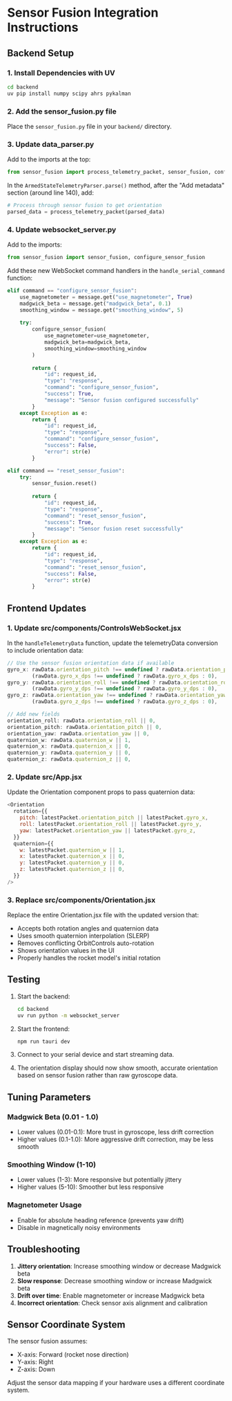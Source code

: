 # Sensor Fusion Integration Instructions

## Backend Setup

### 1. Install Dependencies with UV

```bash
cd backend
uv pip install numpy scipy ahrs pykalman
```

### 2. Add the sensor_fusion.py file

Place the `sensor_fusion.py` file in your `backend/` directory.

### 3. Update data_parser.py

Add to the imports at the top:
```python
from sensor_fusion import process_telemetry_packet, sensor_fusion, configure_sensor_fusion
```

In the `ArmedStateTelemetryParser.parse()` method, after the "Add metadata" section (around line 140), add:
```python
# Process through sensor fusion to get orientation
parsed_data = process_telemetry_packet(parsed_data)
```

### 4. Update websocket_server.py

Add to the imports:
```python
from sensor_fusion import sensor_fusion, configure_sensor_fusion
```

Add these new WebSocket command handlers in the `handle_serial_command` function:

```python
elif command == "configure_sensor_fusion":
    use_magnetometer = message.get("use_magnetometer", True)
    madgwick_beta = message.get("madgwick_beta", 0.1)
    smoothing_window = message.get("smoothing_window", 5)
    
    try:
        configure_sensor_fusion(
            use_magnetometer=use_magnetometer,
            madgwick_beta=madgwick_beta,
            smoothing_window=smoothing_window
        )
        
        return {
            "id": request_id,
            "type": "response",
            "command": "configure_sensor_fusion",
            "success": True,
            "message": "Sensor fusion configured successfully"
        }
    except Exception as e:
        return {
            "id": request_id,
            "type": "response",
            "command": "configure_sensor_fusion",
            "success": False,
            "error": str(e)
        }

elif command == "reset_sensor_fusion":
    try:
        sensor_fusion.reset()
        
        return {
            "id": request_id,
            "type": "response",
            "command": "reset_sensor_fusion",
            "success": True,
            "message": "Sensor fusion reset successfully"
        }
    except Exception as e:
        return {
            "id": request_id,
            "type": "response",
            "command": "reset_sensor_fusion",
            "success": False,
            "error": str(e)
        }
```

## Frontend Updates

### 1. Update src/components/ControlsWebSocket.jsx

In the `handleTelemetryData` function, update the telemetryData conversion to include orientation data:

```javascript
// Use the sensor fusion orientation data if available
gyro_x: rawData.orientation_pitch !== undefined ? rawData.orientation_pitch : 
        (rawData.gyro_x_dps !== undefined ? rawData.gyro_x_dps : 0),
gyro_y: rawData.orientation_roll !== undefined ? rawData.orientation_roll : 
        (rawData.gyro_y_dps !== undefined ? rawData.gyro_y_dps : 0),
gyro_z: rawData.orientation_yaw !== undefined ? rawData.orientation_yaw : 
        (rawData.gyro_z_dps !== undefined ? rawData.gyro_z_dps : 0),

// Add new fields
orientation_roll: rawData.orientation_roll || 0,
orientation_pitch: rawData.orientation_pitch || 0,
orientation_yaw: rawData.orientation_yaw || 0,
quaternion_w: rawData.quaternion_w || 1,
quaternion_x: rawData.quaternion_x || 0,
quaternion_y: rawData.quaternion_y || 0,
quaternion_z: rawData.quaternion_z || 0,
```

### 2. Update src/App.jsx

Update the Orientation component props to pass quaternion data:

```javascript
<Orientation
  rotation={{
    pitch: latestPacket.orientation_pitch || latestPacket.gyro_x,
    roll: latestPacket.orientation_roll || latestPacket.gyro_y,
    yaw: latestPacket.orientation_yaw || latestPacket.gyro_z,
  }}
  quaternion={{
    w: latestPacket.quaternion_w || 1,
    x: latestPacket.quaternion_x || 0,
    y: latestPacket.quaternion_y || 0,
    z: latestPacket.quaternion_z || 0,
  }}
/>
```

### 3. Replace src/components/Orientation.jsx

Replace the entire Orientation.jsx file with the updated version that:
- Accepts both rotation angles and quaternion data
- Uses smooth quaternion interpolation (SLERP)
- Removes conflicting OrbitControls auto-rotation
- Shows orientation values in the UI
- Properly handles the rocket model's initial rotation

## Testing

1. Start the backend:
   ```bash
   cd backend
   uv run python -m websocket_server
   ```

2. Start the frontend:
   ```bash
   npm run tauri dev
   ```

3. Connect to your serial device and start streaming data.

4. The orientation display should now show smooth, accurate orientation based on sensor fusion rather than raw gyroscope data.

## Tuning Parameters

### Madgwick Beta (0.01 - 1.0)
- Lower values (0.01-0.1): More trust in gyroscope, less drift correction
- Higher values (0.1-1.0): More aggressive drift correction, may be less smooth

### Smoothing Window (1-10)
- Lower values (1-3): More responsive but potentially jittery
- Higher values (5-10): Smoother but less responsive

### Magnetometer Usage
- Enable for absolute heading reference (prevents yaw drift)
- Disable in magnetically noisy environments

## Troubleshooting

1. **Jittery orientation**: Increase smoothing window or decrease Madgwick beta
2. **Slow response**: Decrease smoothing window or increase Madgwick beta
3. **Drift over time**: Enable magnetometer or increase Madgwick beta
4. **Incorrect orientation**: Check sensor axis alignment and calibration

## Sensor Coordinate System

The sensor fusion assumes:
- X-axis: Forward (rocket nose direction)
- Y-axis: Right
- Z-axis: Down

Adjust the sensor data mapping if your hardware uses a different coordinate system.